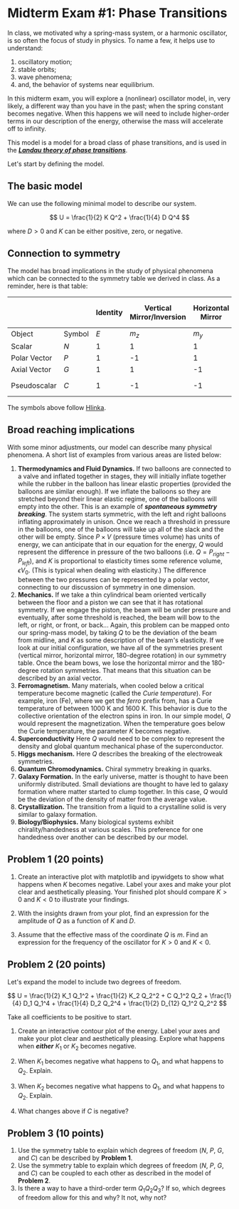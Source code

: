 # Midterm Exam #1: Phase Transitions

In class, we motivated why a spring-mass system, or a harmonic oscillator, is so often the focus of study in physics. To name a few, it helps use to understand:

1. oscillatory motion;
2. stable orbits;
3. wave phenomena;
4. and, the behavior of systems near equilibrium.

In this midterm exam, you will explore a (nonlinear) oscillator model, in, very likely, a different way than you have in the past; when the spring constant becomes negative. When this happens we will need to include higher-order terms in our description of the energy, otherwise the mass will accelerate off to infinity.

This model is a model for a broad class of phase transitions, and is used in the [***Landau theory of phase transitions***](https://en.wikipedia.org/wiki/Landau_theory).

Let's start by defining the model.

## The basic model

We can use the following minimal model to describe our system.

$$ U = \frac{1}{2} K Q^2 + \frac{1}{4} D Q^4 $$

where $D>0$ and $K$ can be either positive, zero, or negative.

## Connection to symmetry

The model has broad implications in the study of physical phenomena which can be connected to the symmetry table we derived in class. As a reminder, here is that table:

|               |        | Identity  | Vertical Mirror/Inversion | Horizontal Mirror | 180-degree Rotation |                         |
|---------------|--------|-----------|--------------------------|-------------------|----------------------|-------------------------|
| Object        | Symbol | $E$       | $m_z$                    | $m_y$             | $C_{2y}$             | Example                 |
| Scalar        | $N$  | 1         | 1                        | 1                 | 1                    | $\vec{c} \cdot \vec{c}$  |
| Polar Vector  | $P$  | 1         | -1                       | 1                 | -1                   | $\vec{c}$               |
| Axial Vector  | $G$  | 1         | 1                        | -1                | -1                   | $\vec{a} \times \vec{b}$ |
| Pseudoscalar  | $C$  | 1         | -1                       | -1                | 1                    | $(\vec{a} \times \vec{b}) \cdot \vec{c}$ |

The symbols above follow [Hlinka](https://journals.aps.org/prl/abstract/10.1103/PhysRevLett.113.165502). 

## Broad reaching implications

With some minor adjustments, our model can describe many physical phenomena. A short list of examples from various areas are listed below:

1. **Thermodynamics and Fluid Dynamics.** If two balloons are connected to a valve and inflated together in stages, they will initially inflate together while the rubber in the balloon has linear elastic properties (provided the balloons are similar enough). If we inflate the balloons so they are stretched beyond their linear elastic regime, one of the balloons will empty into the other. This is an example of ***spontaneous symmetry breaking***. The system starts symmetric, with the left and right balloons inflating approximately in unison. Once we reach a threshold in pressure in the balloons, one of the balloons will take up all of the slack and the other will be empty. Since $P\times V$ (pressure times volume) has units of energy, we can anticipate that in our equation for the energy, $Q$ would represent the difference in pressure of the two balloons (i.e. $Q=P_{right}-P_{left}$), and $K$ is proportional to elasticity times some reference volume, $\epsilon V_0$. (This is typical when dealing with elasticity.) The difference between the two pressures can be represented by a polar vector, connecting to our discussion of symmetry in one dimension.
2. **Mechanics.** If we take a thin cylindrical beam oriented vertically between the floor and a piston we can see that it has rotational symmetry. If we engage the piston, the beam will be under pressure and eventually, after some threshold is reached, the beam will bow to the left, or right, or front, or back... Again, this problem can be mapped onto our spring-mass model, by taking $Q$ to be the deviation of the beam from midline, and $K$ as some description of the beam's elasticity. If we look at our initial configuration, we have all of the symmetries present (vertical mirror, horizontal mirror, 180-degree rotation) in our symmetry table. Once the beam bows, we lose the horizontal mirror and the 180-degree rotation symmetries. That means that this situation can be described by an axial vector.
3. **Ferromagnetism.** Many materials, when cooled below a critical temperature become magnetic (called the *Curie temperature*). For example, iron (Fe), where we get the *ferro* prefix from, has a Curie temperature of between 1000 K and 1600 K. This behavior is due to the collective orientation of the electron spins in iron. In our simple model, $Q$ would represent the magnetization. When the temperature goes below the Curie temperature, the parameter $K$ becomes negative.
4. **Superconductivity** Here $Q$ would need to be complex to represent the density and global quantum mechanical phase of the superconductor.
5. **Higgs mechanism.** Here $Q$ describes the breaking of the electroweak symmetries.
6. **Quantum Chromodynamics.** Chiral symmetry breaking in quarks.
7. **Galaxy Formation.** In the early universe, matter is thought to have been uniformly distributed. Small deviations are thought to have led to galaxy formation where matter started to clump together. In this case, $Q$ would be the deviation of the density of matter from the average value.
8. **Crystallization.** The transition from a liquid to a crystalline solid is very similar to galaxy formation.
9. **Biology/Biophysics.** Many biological systems exhibit chirality/handedness at various scales. This preference for one handedness over another can be described by our model.

## Problem 1 (20 points)

1. Create an interactive plot with matplotlib and ipywidgets to show what happens when $K$ becomes negative. Label your axes and make your plot clear and aesthetically pleasing. Your finished plot should compare $K>0$ and $K<0$ to illustrate your findings.

2. With the insights drawn from your plot, find an expression for the amplitude of $Q$ as a function of $K$ and $D$. 

3. Assume that the effective mass of the coordinate $Q$ is $m$. Find an expression for the frequency of the oscillator for $K>0$ and $K<0$.

## Problem 2 (20 points)

Let's expand the model to include two degrees of freedom.

$$ U = \frac{1}{2} K_1 Q_1^2 + \frac{1}{2} K_2 Q_2^2 + C Q_1^2 Q_2 + \frac{1}{4} D_1 Q_1^4 + \frac{1}{4} D_2 Q_2^4 + \frac{1}{2} D_{12} Q_1^2 Q_2^2 $$

Take all coefficients to be positive to start.

1. Create an interactive contour plot of the energy. Label your axes and make your plot clear and aesthetically pleasing. Explore what happens when ***either*** $K_1$ or $K_2$ becomes negative.

2. When $K_1$ becomes negative what happens to $Q_1$, and what happens to $Q_2$. Explain.

3. When $K_2$ becomes negative what happens to $Q_1$, and what happens to $Q_2$. Explain.

4. What changes above if $C$ is negative?

## Problem 3 (10 points)

1. Use the symmetry table to explain which degrees of freedom ($N$, $P$, $G$, and $C$) can be described by **Problem 1**.
2. Use the symmetry table to explain which degrees of freedom ($N$, $P$, $G$, and $C$) can be coupled to each other as described in the model of **Problem 2**.
3. Is there a way to have a third-order term $Q_1 Q_2 Q_3$? If so, which degrees of freedom allow for this and why? It not, why not?


